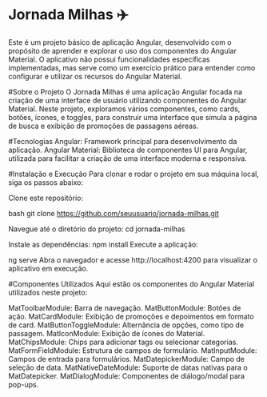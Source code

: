 

# Jornada Milhas ✈️
Este é um projeto básico de aplicação Angular, desenvolvido com o propósito de aprender e explorar o uso dos componentes do Angular Material. O aplicativo não possui funcionalidades específicas implementadas, mas serve como um exercício prático para entender como configurar e utilizar os recursos do Angular Material.

#Sobre o Projeto
O Jornada Milhas é uma aplicação Angular focada na criação de uma interface de usuário utilizando componentes do Angular Material. Neste projeto, exploramos vários componentes, como cards, botões, ícones, e toggles, para construir uma interface que simula a página de busca e exibição de promoções de passagens aéreas.

#Tecnologias
Angular: Framework principal para desenvolvimento da aplicação.
Angular Material: Biblioteca de componentes UI para Angular, utilizada para facilitar a criação de uma interface moderna e responsiva.

#Instalação e Execução
Para clonar e rodar o projeto em sua máquina local, siga os passos abaixo:

Clone este repositório:

bash
git clone https://github.com/seuusuario/jornada-milhas.git

Navegue até o diretório do projeto:
cd jornada-milhas

Instale as dependências:
npm install
Execute a aplicação:

ng serve
Abra o navegador e acesse http://localhost:4200 para visualizar o aplicativo em execução.

#Componentes Utilizados
Aqui estão os componentes do Angular Material utilizados neste projeto:

MatToolbarModule: Barra de navegação.
MatButtonModule: Botões de ação.
MatCardModule: Exibição de promoções e depoimentos em formato de card.
MatButtonToggleModule: Alternância de opções, como tipo de passagem.
MatIconModule: Exibição de ícones do Material.
MatChipsModule: Chips para adicionar tags ou selecionar categorias.
MatFormFieldModule: Estrutura de campos de formulário.
MatInputModule: Campos de entrada para formulários.
MatDatepickerModule: Campo de seleção de data.
MatNativeDateModule: Suporte de datas nativas para o MatDatepicker.
MatDialogModule: Componentes de diálogo/modal para pop-ups.
